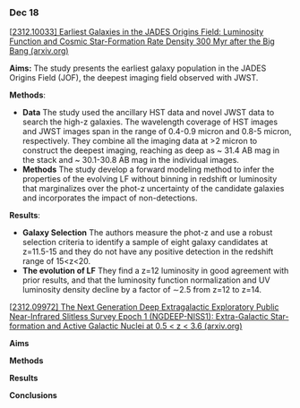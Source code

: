 ### Dec 18

[[2312.10033\] Earliest Galaxies in the JADES Origins Field: Luminosity Function and Cosmic Star-Formation Rate Density 300 Myr after the Big Bang (arxiv.org)](https://arxiv.org/abs/2312.10033)

**Aims:** The study presents the earliest galaxy population in the JADES Origins Field (JOF), the deepest imaging field observed with JWST.

**Methods**: 

- **Data** The study used the ancillary HST data and novel JWST data to search the high-z galaxies. The wavelength coverage of HST images and JWST images span in the range of 0.4-0.9 micron and 0.8-5 micron, respectively. They combine all the imaging data at >2 micron to construct the deepest imaging, reaching as deep as ~ 31.4 AB mag in the stack and ~ 30.1-30.8 AB mag in the individual images.
- **Methods** The study develop a forward modeling method to infer the properties of the evolving LF without binning in redshift or luminosity that marginalizes over the phot-z uncertainty of the candidate galaxies and incorporates the impact of non-detections.

**Results**: 

- **Galaxy Selection** The authors measure the phot-z and use a robust selection criteria to identify a sample of eight galaxy candidates at z=11.5-15 and they do not have any positive detection in the redshift range of 15<z<20.
- **The evolution of LF** They find a z=12 luminosity in good agreement with prior results, and that the luminosity function normalization and UV luminosity density decline by a factor of ∼2.5 from z=12 to z=14. 

[[2312.09972\] The Next Generation Deep Extragalactic Exploratory Public Near-Infrared Slitless Survey Epoch 1 (NGDEEP-NISS1): Extra-Galactic Star-formation and Active Galactic Nuclei at 0.5 < z < 3.6 (arxiv.org)](https://arxiv.org/abs/2312.09972)

**Aims**

**Methods**

**Results**

**Conclusions**



